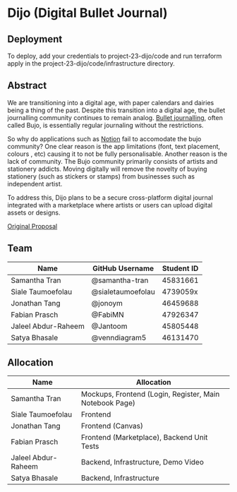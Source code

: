 # Dijo (Digital Bullet Journal)

## Deployment

To deploy, add your credentials to project-23-dijo/code and run terraform apply in the project-23-dijo/code/infrastructure directory.

## Abstract

We are transitioning into a digital age, with paper calendars and dairies being a thing of the past. Despite this transition into a digital age, the bullet journalling community continues to remain analog. [Bullet journalling](https://www.youtube.com/watch?v=nyDyFsoU04k), often called Bujo, is essentially regular journaling without the restrictions.

So why do applications such as [Notion](https://www.notion.so/) fail to accomodate the bujo community? One clear reason is the app limitations (font, text placement, colours , etc) causing it to not be fully personalisable. Another reason is the lack of community. The Bujo community primarily consists of artists and stationery addicts. Moving digitally will remove the novelty of buying stationery (such as stickers or stamps) from businesses such as independent artist.

To address this, Dijo plans to be a secure cross-platform digital journal integrated with a marketplace where artists or users can upload digital assets or designs.

[Original Proposal](https://github.com/CSSE6400/project-proposal-2023/blob/main/s4583166/proposal.md)

## Team

| Name                | GitHub Username   | Student ID |
|---------------------|-------------------|------------|
| Samantha Tran       | @samantha-tran    | 45831661   |
| Siale Taumoefolau   | @sialetaumoefolau | 4739059x   |
| Jonathan Tang       | @jonoym           | 46459688   |
| Fabian Prasch       | @FabiMN           | 47926347   |
| Jaleel Abdur-Raheem | @Jantoom          | 45805448   |
| Satya Bhasale       | @venndiagram5     | 46131470   |

## Allocation

| Name                | Allocation                     |
|---------------------|--------------------------------|
| Samantha Tran       | Mockups, Frontend (Login, Register, Main Notebook Page) |
| Siale Taumoefolau   | Frontend |
| Jonathan Tang       | Frontend (Canvas) |
| Fabian Prasch       | Frontend (Marketplace), Backend Unit Tests |
| Jaleel Abdur-Raheem | Backend, Infrastructure, Demo Video |
| Satya Bhasale       | Backend, Infrastructure |
